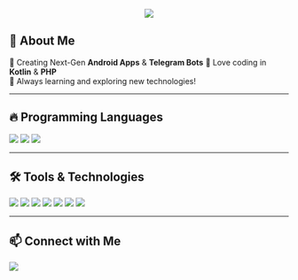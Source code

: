 <p align="center">
  <img src="https://readme-typing-svg.herokuapp.com?color=22FF00&size=25&center=true&vCenter=true&width=800&lines=Welcome+to+my+GitHub+Account;Android+Developer+%7C+Telegram+Bot+Creator;Always+learning+new+things!" />
</p>




## 🚀 About Me  
🔹 Creating Next-Gen **Android Apps** & **Telegram Bots**
🔹 Love coding in **Kotlin** & **PHP**  
🔹 Always learning and exploring new technologies!  

---

## 🔥 Programming Languages  
<p align="start">
  <img src="https://img.shields.io/badge/Kotlin-%230095D5.svg?style=for-the-badge&logo=kotlin&logoColor=white">
  <img src="https://img.shields.io/badge/PHP-%23777BB4.svg?style=for-the-badge&logo=php&logoColor=white">
  <img src="https://img.shields.io/badge/Java-%23ED8B00.svg?style=for-the-badge&logo=openjdk&logoColor=white">

</p>

---

## 🛠️ Tools & Technologies  
<p align="start">
  <img src="https://img.shields.io/badge/Android%20Studio-3DDC84?style=for-the-badge&logo=android-studio&logoColor=white">
  <img src="https://img.shields.io/badge/Firebase-FFCA28?style=for-the-badge&logo=firebase&logoColor=black">
  <img src="https://img.shields.io/badge/MySQL-4479A1?style=for-the-badge&logo=mysql&logoColor=white">
  <img src="https://img.shields.io/badge/Git-%23F05032.svg?style=for-the-badge&logo=git&logoColor=white">
  <img src="https://img.shields.io/badge/GitHub-%23181717.svg?style=for-the-badge&logo=github&logoColor=white">
  <img src="https://img.shields.io/badge/Postman-FF6C37?style=for-the-badge&logo=postman&logoColor=white">
  <img src="https://img.shields.io/badge/Figma-%23F24E1E.svg?style=for-the-badge&logo=figma&logoColor=white">
</p>

---

## 📫 Connect with Me  
<p align="start">
  <a href="https://t.me/abduvositin">
    <img src="https://img.shields.io/badge/Telegram-%232CA5E0.svg?style=for-the-badge&logo=telegram&logoColor=white">
  </a>
</p>
